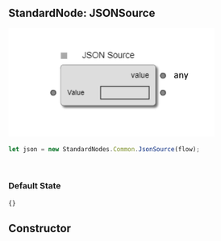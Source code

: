 ## StandardNode: JSONSource

<img class="zoomable" alt="JSONSource standard node" src="/images/standard-nodes/common/json-source.png" />

<Hierarchy :extend="{name: 'Node', link: '../../api/classes/node.html'}" />
<br/>

```js
let json = new StandardNodes.Common.JsonSource(flow);
```

<br/>

### Default State

```js
{}
```

## Constructor

<Method type="method">
  <template v-slot:signature>
    new JSONSource(<strong>flow: </strong><em><Ref to="../../api/classes/flow">Flow</Ref></em>,
    <strong>options?: </strong><em><Ref to="../../api/interfaces/node-creator-options">NodeCreatorOptions</Ref></em>):
    <em><Ref to="#standardnode-jsonsource">JSONSource</Ref></em>
  </template>
  <template v-slot:params>
    <Param name="flow">
      <em><Ref to="../../api/classes/flow">Flow</Ref></em>
    </Param>
    <Param name="options?">
      <em><Ref to="../../api/interfaces/node-creator-options">NodeCreatorOptions</Ref></em>
      <template v-slot:default-value>
        <em>{}</em>
      </template>
    </Param>
  </template>
</Method>
